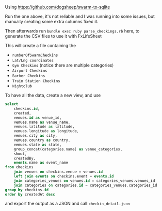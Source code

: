 Using https://github.com/dogsheep/swarm-to-sqlite

Run the one above, it's not reliable and I was running into some issues, but manually creating some extra columns fixed it. 

Then afterwards run `bundle exec ruby parse_checkings.rb` here, to generate the CSV files to use it with FxLifeSheet

This will create a file containing the

- `numberOfSwarmCheckins`
- `Lat/Lng coordinates`
- `Gym Checkins` (notice there are multiple categories)
- `Airport Checkins`
- `Barber Checkins`
- `Train Station Checkins`
- `Nightclub`

To have all the data, create a new view, and use

```sql
select
    checkins.id,
    created,
    venues.id as venue_id,
    venues.name as venue_name,
    venues.latitude as latitude,
    venues.longitude as longitude,
    venues.city as city,
    venues.country as country,
    venues.state as state,
    group_concat(categories.name) as venue_categories,
    shout,
    createdBy,
    events.name as event_name
from checkins
    join venues on checkins.venue = venues.id
    left join events on checkins.event = events.id
    join categories_venues on venues.id = categories_venues.venues_id
    join categories on categories.id = categories_venues.categories_id
group by checkins.id
order by createdAt desc
```

and export the output as a JSON and call `checkin_detail.json`
